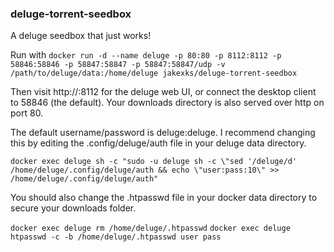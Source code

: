 ### deluge-torrent-seedbox ###

A deluge seedbox that just works!

Run with
```docker run -d --name deluge -p 80:80 -p 8112:8112 -p 58846:58846 -p 58847:58847 -p 58847:58847/udp -v /path/to/deluge/data:/home/deluge jakexks/deluge-torrent-seedbox```

Then visit http://<your host>:8112 for the deluge web UI, or connect the desktop client to 58846 (the default).
Your downloads directory is also served over http on port 80.

The default username/password is deluge:deluge. I recommend changing this by editing the .config/deluge/auth file in your deluge data directory.

```docker exec deluge sh -c "sudo -u deluge sh -c \"sed '/deluge/d' /home/deluge/.config/deluge/auth && echo \"user:pass:10\" >> /home/deluge/.config/deluge/auth"```

You should also change the .htpasswd file in your docker data directory to secure your downloads folder.

```docker exec deluge rm /home/deluge/.htpasswd```
```docker exec deluge htpasswd -c -b /home/deluge/.htpasswd user pass```
